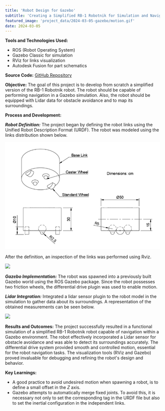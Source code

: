 ```yaml
---
title: 'Robot Design for Gazebo'
subtitle: 'Creating a Simplified RB-1 Robotnik for Simulation and Navigation'
featured_image: 'project_data/2024-03-05-gazebo/motion.gif'
date: 2024-03-05
---
```


**Tools and Technologies Used:** 
- ROS (Robot Operating System)
- Gazebo Classic for simulation
- RViz for links visualization
- Autodesk Fusion for part schematics

**Source Code:** [GitHub Repository](https://github.com/MiguelSolisSegura/gazebo-simulation)

**Objective:** The goal of this project is to develop from scratch a simplified version of the RB-1 Robotnik robot. The robot should be capable of performing navigation in a Gazebo simulation. Also, the robot should be equipped with Lidar data for obstacle avoidance and to map its surroundings.

**Process and Development:**

***Robot Definition:*** The project began by defining the robot links using the Unified Robot Description Format (URDF). The robot was modeled using the links distribution shown below.

![](/project_data/2024-03-05-gazebo/dimensions.png)

After the definition, an inspection of the links was performed using Rviz.

![](/project_data/2024-03-05-gazebo/rviz.gif)

***Gazebo Implementation:*** The robot was spawned into a previously built Gazebo world using the ROS Gazebo package. Since the robot possesses two friction wheels, the differential drive plugin was used to enable motion.

***Lidar Integration:*** Integrated a lidar sensor plugin to the robot model in the simulation to gather data about its surroundings. A representation of the obtained measurements can be seen below.

<img src="/project_data/2024-03-05-gazebo/motion.gif" width="60%" height="auto"/>

**Results and Outcomes:** The project successfully resulted in a functional simulation of a simplified RB-1 Robotnik robot capable of navigation within a Gazebo environment. The robot effectively incorporated a Lidar sensor for obstacle avoidance and was able to detect its surroundings accurately. The differential drive system provided smooth and controlled motion, essential for the robot navigation tasks. The visualization tools (RViz and Gazebo) proved invaluable for debugging and refining the robot's design and behavior.

**Key Learnings:**
- A good practice to avoid undesired motion when spawning a robot, is to define a small offset in the *Z* axis.
- Gazebo attempts to automatically merge fixed joints. To avoid this, it is necessary not only to set the corresponding tag in the URDF file but also to set the inertial configuration in the independent links.